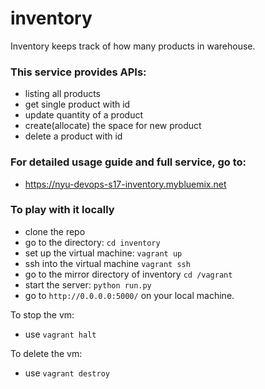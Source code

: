 # inventory
Inventory keeps track of how many products in warehouse.

### This service provides APIs:
- listing all products
- get single product with id
- update quantity of a product
- create(allocate) the space for new product
- delete a product with id

### For detailed usage guide and full service, go to:
-  https://nyu-devops-s17-inventory.mybluemix.net

### To play with it locally
- clone the repo
- go to the directory: ```cd inventory```
- set up the virtual machine: ```vagrant up```
- ssh into the virtual machine ```vagrant ssh```
- go to the mirror directory of inventory ```cd /vagrant```
- start the server: ```python run.py```
- go to ```http://0.0.0.0:5000/``` on your local machine.

To stop the vm:
- use ```vagrant halt```

To delete the vm:
- use ```vagrant destroy```
